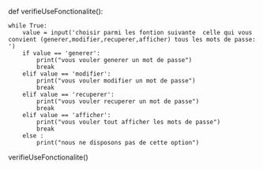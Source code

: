 def verifieUseFonctionalite():

    while True:
        value = input('choisir parmi les fontion suivante  celle qui vous convient (generer,modifier,recuperer,afficher) tous les mots de passe:   ')
        if value == 'generer':
            print("vous vouler generer un mot de passe")
            break
        elif value == 'modifier':
            print("vous vouler modifier un mot de passe")
            break
        elif value == 'recuperer':
            print("vous vouler recuperer un mot de passe")
            break
        elif value == 'afficher':
            print("vous vouler tout afficher les mots de passe")
            break
        else :
            print("nous ne disposons pas de cette option")
verifieUseFonctionalite()
